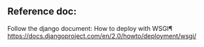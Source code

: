 ## Reference doc:
Follow the django document: How to deploy with WSGI¶
https://docs.djangoproject.com/en/2.0/howto/deployment/wsgi/

##